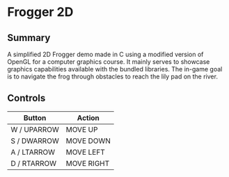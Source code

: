 # Frogger 2D
## Summary
A simplified 2D Frogger demo made in C using a modified version of OpenGL for a computer graphics course. It mainly serves to showcase graphics capabilities available with the bundled libraries. The in-game goal is to navigate the frog through obstacles to reach the lily pad on the river.

## Controls
| Button      | Action       |
|-------------|--------------|
| W / UPARROW | MOVE UP      |
| S / DWARROW | MOVE DOWN    |
| A / LTARROW | MOVE LEFT    |
| D / RTARROW | MOVE RIGHT   |
